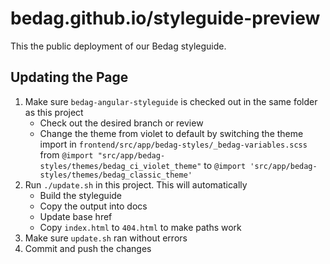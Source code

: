 # bedag.github.io/styleguide-preview

This the public deployment of our Bedag styleguide.

## Updating the Page

1. Make sure `bedag-angular-styleguide` is checked out in the same folder as this project
   * Check out the desired branch or review
   * Change the theme from violet to default by switching the theme import in `frontend/src/app/bedag-styles/_bedag-variables.scss` from `@import "src/app/bedag-styles/themes/bedag_ci_violet_theme"` to `@import 'src/app/bedag-styles/themes/bedag_classic_theme'`
2. Run `./update.sh` in this project. This will automatically
   * Build the styleguide
   * Copy the output into docs
   * Update base href
   * Copy `index.html` to `404.html` to make paths work
4. Make sure `update.sh` ran without errors
5. Commit and push the changes
